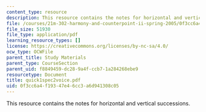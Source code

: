 ```yaml
---
content_type: resource
description: This resource contains the notes for horizontal and vertical successions.
file: /courses/21m-302-harmony-and-counterpoint-ii-spring-2005/0f3cc6a4f19347e46cc3a6d941308c05_quick1spec2voice.pdf
file_size: 51930
file_type: application/pdf
learning_resource_types: []
license: https://creativecommons.org/licenses/by-nc-sa/4.0/
ocw_type: OCWFile
parent_title: Study Materials
parent_type: CourseSection
parent_uid: f8849459-dc28-9a4f-ccb7-1a284268ebe9
resourcetype: Document
title: quick1spec2voice.pdf
uid: 0f3cc6a4-f193-47e4-6cc3-a6d941308c05
---
```

This resource contains the notes for horizontal and vertical successions.